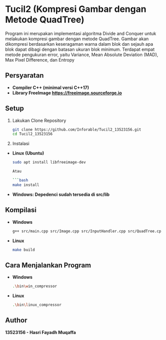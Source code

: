 # Tucil2 (Kompresi Gambar dengan Metode QuadTree)

Program ini merupakan implementasi algoritma Divide and Conquer untuk melakukan kompresi gambar dengan metode QuadTree. Gambar akan dikompresi berdasarkan keseragaman warna dalam blok dan sejauh apa blok dapat dibagi dengan batasan ukuran blok minimum. Terdapat empat metode pengukuran error, yaitu Variance, Mean Absolute Deviation (MAD), Max Pixel Difference, dan Entropy

## Persyaratan
- **Compiler C++ (minimal versi C++17)**
- **Library FreeImage https://freeimage.sourceforge.io**

## Setup
1. Lakukan Clone Repository
    ```bash
    git clone https://github.com/Inforable/Tucil2_13523156.git
    cd Tucil2_13523156

2. Instalasi
- **Linux (Ubuntu)**
    ```bash
    sudo apt install libfreeimage-dev

    Atau

    ```bash
    make install

- **Windows: Depedenci sudah tersedia di src/lib**

## Kompilasi
- **Windows**
    ```bash
    g++ src/main.cpp src/Image.cpp src/InputHandler.cpp src/QuadTree.cpp src/QuadNode.cpp src/ErrorCalculation.cpp -Isrc/header -Lsrc/library -lFreeImage -std=c++17 -o bin/win_compressor.exe

- **Linux**
    ```bash
    make build

## Cara Menjalankan Program
- **Windows**
    ```bash
    .\bin\win_compressor

- **Linux**
    ```bash
    .\bin\linux_compressor

## Author
**13523156 - Hasri Fayadh Muqaffa**